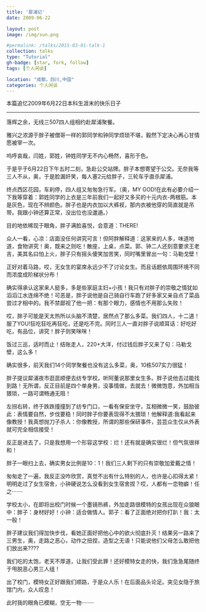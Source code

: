 ```yaml
---
title: '犀浦记'
date: 2009-06-22

layout: post
image: /img/sun.png

#permalink: /talks/2015-03-01-talk-1
collection: talks
type: "Tutorial"
gh-badge: [star, fork, follow]
tags: [个人闲谈]

location: "成都，四川,中国"
categories: 个人闲谈
---
```


本篇追忆2009年6月22日本科生涯末的快乐日子

----------------------------------------------------------

落辉之余，无线三507四人组相约赴犀浦聚餐。

雅兴之浓源于胖子被僧哥一样的郭同学和钟同学烦琐不堪，毅然下定决心再心甘情愿被宰一次。

呜呼哀哉，闫姓，郭姓，钟姓同学无不内心畅然，喜形于色。

于是乎于6月22日下午五时二刻，急赴公交站牌。胖子本想寄望于公交。无奈我等三人不从，奥，于是脸漏奸笑，每人塞2元给胖子，三轮车乎直杀犀浦。

终点西区花园，车刹停，四人组又匆匆急行军。（奥，MY  GOD!在此有必要介绍一下我等穿着：郭姓同学的上衣是三年前我们一起好又多买的十元内衣-两根筋。本是灰色，现在不辨颜色。胖子也是内衣加以大裤衩，那内衣被他穿的简直就是吊带。我跟小钟还算正常，没出位也没邋遢。）

目的地依稀现于眼角，胖子满脸喜悦，会意道：THERE!

众人一看，心凉：店面没任何讲究可言！但阿胖解释道：这家来的人多，味道地道，食物讲究！奥，既来之则吃！散座，上桌，点菜。郭、钟二人还刻意要求王老吉，美其名曰怕上火，胖子只有摇头傻笑加苦笑，同时嘴里冒出一句：马勒戈壁！

正好对着马路，哎，无女生的宴席永远少不了讨论女生。而且话题依周围环境不同而浓度成阶梯状分布！

确实得承认这家来人挺多，多是些家庭主妇+小孩！我只有对胖子的崇敬之情犹如滔滔江水连绵不绝！可恶是，胖子说他是自己骑自行车跑了好多家又亲自点了菜品尝过才相中的。我不禁鄙视了他一把：有那个眼力，感情也不用那么失败！

哎，胖子可能是天太热所以头脑不清楚，居然点了那么多菜。我们四人，十二道！服了YOU!狂吃狂吃再狂吃，还是吃不完。同时三人一直对胖子说顺耳话：好吃好吃，有品位，讲究！胖子则笑咪咪！

饭过三巡，适时而止！结账走人，220+大洋，付过钱后胖子又来了句：马勒戈壁，这么多！

确实很多，前天我们14个同学聚餐也没有这么多菜，奥，10栋507实力很猛！

胖子提议犀浦夜市逛逛顺便去纺专学校，听阿董说那里女生多。胖子说他去过能找到路！无所谓，反正目前是四个单身男，没事情做，去就去！微微饱意，外加相当猥琐，一路可谓畅通无阻！

左拐右转，终于跌跌撞撞到了纺专门口，一看有保安坐守，互相微微一笑，鼓励彼此：表情要自然，步伐要稳！同时胖子你要表现得不太猥琐！他解释道:我看起来像教授！我真想抛刀子杀人：你像教授，所谓的那些保研事件，芸芸众生仅从外表就可完全相信接受！           

反正是进去了，只是我想用一个形容这学校：烂！还有就是确实很烂！但气氛很祥和！

胖子一眼扫上去，确实男女比例是10：1！我们三人剩下的只有崇敬加爱戴之情！

匆匆走了一遍，我反正没咋欣赏，真觉不出有什么特别的人，也许是心扣得太紧！明明走过了女生宿舍，小钟硬说怎么没看到女生宿舍捏？哎，人都有一恋物癖！任之·······

学校太小，在即将出校门时候一个墨镜热裤，外加走路很模特的女孩出现在众狼眼中：胖子：身材好好！小钟：适合做情人。郭子：看了正面绝对把你打趴！我：太一般！

胖子建议我们得加快步伐，看她正面好把他心中的欲火彻底扑灭！结果另一路来了三男生，奥，走路之恶心，动作之扭捏，造型之无语！只能说他们父母怎么敢把他们放出来????

我们吃的太饱，老天不厚道，让我们受此罪！还好模特女走的快，我们急急尾随终于甩脱恶心男三人组！

出了校门，模特女正好跟我们顺路，于是众人乐！在后面品头论足。突见女隐于旅馆门内，众人叹息！

此时我的眼角已模糊，空无一物········
